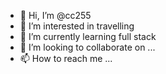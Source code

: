 - 👋 Hi, I’m @cc255
- 👀 I’m interested in travelling
- 🌱 I’m currently learning full stack
- 💞️ I’m looking to collaborate on ...
- 📫 How to reach me ...

<!---
cc255/cc255 is a ✨ special ✨ repository because its `README.md` (this file) appears on your GitHub profile.
You can click the Preview link to take a look at your changes.
--->
